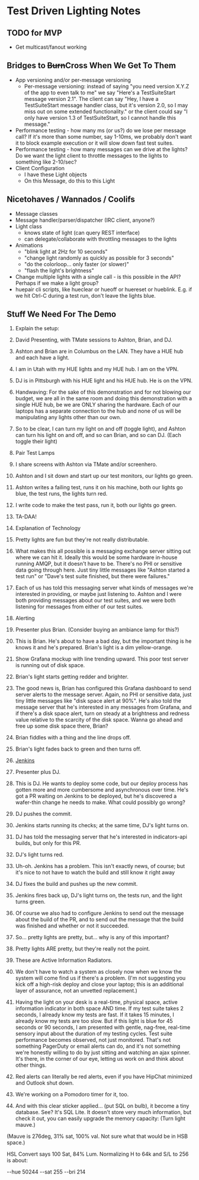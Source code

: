 # Test Driven Lighting Notes

## TODO for MVP

* Get multicast/fanout working

## Bridges to ~~Burn~~Cross When We Get To Them
* App versioning and/or per-message versioning
  * Per-message versioning: instead of saying "you need version X.Y.Z of the app
    to even talk to me" we say "Here's a TestSuiteStart message version
    2.1". The client can say "Hey, I have a TestSuiteStart message handler
    class, but it's version 2.0, so I may miss out on some extended
    functionality." or the client could say "I only have version 1.3 of
    TestSuiteStart, so I cannot handle this message."
* Performance testing - how many ms (or us?) do we lose per message call? If
  it's more than some number, say 1-10ms, we probably don't want it to block
  example execution or it will slow down fast test suites.
* Performance testing - how many messages can we drive at the lights? Do we want
  the light client to throttle messages to the lights to something like
  2-10/sec?
* Client Configuration
  - I have these Light objects
  - On this Message, do this to this Light

## Nicetohaves / Wannados / Coolifs
* Message classes
* Message handler/parser/dispatcher (IRC client, anyone?)
* Light class
  - knows state of light (can query REST interface)
  - can delegate/collaborate with throttling messages to the lights
* Animations
  - "blink light at 2Hz for 10 seconds"
  - "change light randomly as quickly as possible for 3 seconds"
  - "do the colorloop... only faster (or slower)"
  - "flash the light's brightness"
* Change multiple lights with a single call - is this possible in the API?
  Perhaps if we make a light group?
* huepair cli scripts, like hueclear or hueoff or huereset or hueblink. E.g. if
  we hit Ctrl-C during a test run, don't leave the lights blue.

## Stuff We Need For The Demo
1. Explain the setup:
  1. David Presenting, with TMate sessions to Ashton, Brian, and DJ.
  1. Ashton and Brian are in Columbus on the LAN. They have a HUE hub and each
     have a light.
  1. I am in Utah with my HUE lights and my HUE hub. I am on the VPN.
  1. DJ is in Pittsburgh with his HUE light and his HUE hub. He is on the VPN.
  1. Handwaving: For the sake of this demonstration and for not blowing our
     budget, we are all in the same room and doing this demonstration with a
     single HUE hub, be we are ONLY sharing the hardware. Each of our laptops
     has a separate connection to the hub and none of us will be manipulating
     any lights other than our own.
  1. So to be clear, I can turn my light on and off (toggle light), and Ashton
     can turn his light on and off, and so can Brian, and so can DJ. (Each
     toggle their light)
1. Pair Test Lamps
  1. I share screens with Ashton via TMate and/or screenhero.
  1. Ashton and I sit down and start up our test monitors, our lights go green.
  1. Ashton writes a failing test, runs it on his machine, both our lights go
     blue, the test runs, the lights turn red.
  1. I write code to make the test pass, run it, both our lights go green.
  1. TA-DAA!
1. Explanation of Technology
  1. Pretty lights are fun but they're not really distributable.
  1. What makes this all possible is a messaging exchange server sitting out
     where we can hit it. Ideally this would be some hardware in-house running
     AMQP, but it doesn't have to be. There's no PHI or sensitive data going
     through here. Just tiny little messages like "Ashton started a test run" or
     "Dave's test suite finished, but there were failures."
  1. Each of us has told this messaging server what kinds of messages we're
     interested in providing, or maybe just listening to. Ashton and I were both
     providing messages about our test suites, and we were both listening for
     messages from either of our test suites.
1. Alerting
  1. Presenter plus Brian. (Consider buying an ambiance lamp for this?)
  1. This is Brian. He's about to have a bad day, but the important thing is he
     knows it and he's prepared. Brian's light is a dim yellow-orange.
  1. Show Grafana mockup with line trending upward. This poor test server is
     running out of disk space.
  1. Brian's light starts getting redder and brighter.
  1. The good news is, Brian has configured this Grafana dashboard to send
     server alerts to the message server. Again, no PHI or sensitive data, just
     tiny little messages like "disk space alert at 90%". He's also told the
     message server that he's interested in any messages from Grafana, and if
     there's a disk space alert, turn on steady at a brightness and redness
     value relative to the scarcity of the disk space. Wanna go ahead and free
     up some disk space there, Brian?
  1. Brian fiddles with a thing and the line drops off.
  1. Brian's light fades back to green and then turns off.
1. [Jenkins](https://ci.cmmint.net/view/Testing%20Tools/job/test_driven_lighting/job/send_lighting_message/)
  1. Presenter plus DJ.
  1. This is DJ. He wants to deploy some code, but our deploy process has gotten
     more and more cumbersome and asynchronous over time. He's got a PR waiting
     on Jenkins to be deployed, but he's discovered a wafer-thin change he needs
     to make. What could possibly go wrong?
  1. DJ pushes the commit.
  1. Jenkins starts running its checks; at the same time, DJ's light turns on.
  1. DJ has told the messaging server that he's interested in indicators-api
     builds, but only for this PR.
  1. DJ's light turns red.
  1. Uh-oh. Jenkins has a problem. This isn't exactly news, of course; but it's
     nice to not have to watch the build and still know it right away
  1. DJ fixes the build and pushes up the new commit.
  1. Jenkins fires back up, DJ's light turns on, the tests run, and the light
     turns green.
  1. Of course we also had to configure Jenkins to send out the message about
     the build of the PR, and to send out the message that the build was
     finished and whether or not it succeeded.

1. So... pretty lights are pretty, but... why is any of this important?
  1. Pretty lights ARE pretty, but they're really not the point.
  1. These are Active Information Radiators.
  1. We don't have to watch a system as closely now when we know the system will
     come find us if there's a problem. (I'm not suggesting you kick off a
     high-risk deploy and close your laptop; this is an additional layer of
     assurance, not an unvetted replacement.)
  1. Having the light on your desk is a real-time, physical space, active
     information indicator in both space AND time. If my test suite takes 2
     seconds, I already know my tests are fast. If it takes 15 minutes, I
     already know my tests are too slow. But if this light is blue for 45
     seconds or 90 seconds, I am presented with gentle, nag-free, real-time
     sensory input about the duration of my testing cycles. Test suite
     performance becomes observed, not just monitored. That's not something
     PagerDuty or email alerts can do, and it's not something we're honestly
     willing to do by just sitting and watching an ajax spinner. It's there, in
     the corner of our eye, letting us work on and think about other things.
  1. Red alerts can literally be red alerts, even if you have HipChat minimized
     and Outlook shut down.
  1. We're working on a Pomodoro timer for it, too.
  1. And with this clear sticker applied... (put SQL on bulb), it become a tiny
     database. See? It's SQL Lite. It doesn't store very much information, but
     check it out, you can easily upgrade the memory capacity: (Turn light
     mauve.)

(Mauve is 276deg, 31% sat, 100% val. Not sure what that would be in HSB space.)

HSL Convert says 100 Sat, 84% Lum. Normalizing H to 64k and S/L to 256 is about:

--hue 50244 --sat 255 --bri 214
